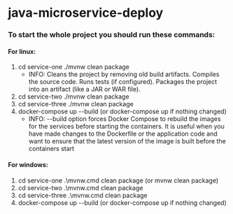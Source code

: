# java-microservice-deploy

### To start the whole project you should run these commands:<br />
#### For linux:  
1. cd service-one
   ./mvnw clean package
   - INFO: Cleans the project by removing old build artifacts. Compiles the source code. Runs tests (if configured). Packages the project into an artifact (like a JAR or WAR file).
2. cd service-two
   ./mvnw clean package
3. cd service-three
   ./mvnw clean package
4. docker-compose up --build (or docker-compose up if nothing changed)  
   - INFO: --build option forces Docker Compose to rebuild the images for the services before starting the containers. It is useful when you have made changes to the Dockerfile or the application code and want to ensure that the latest version of the image is built before the containers start

#### For windows:
1. cd service-one
   .\mvnw.cmd clean package (or mvnw clean package)
2. cd service-two
   .\mvnw.cmd clean package
3. cd service-three
   .\mvnw.cmd clean package
4. docker-compose up --build (or docker-compose up if nothing changed)  
